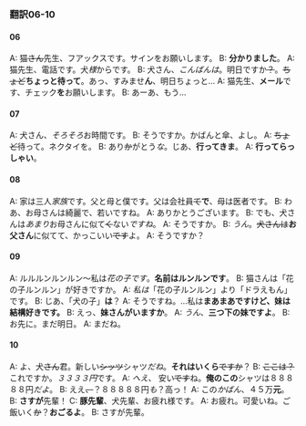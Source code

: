 ### 翻訳06-10
#### 06
A: 猫~~さん~~先生、フアックスです。サインをお願いします。
B: **分かりました**。
A: 猫先生、電話です。犬*様*からです。
B: 犬さん、*こんばんは*。明日ですか~~？~~。~~ちょど~~**ちょっと待って**。あっ、すみませ**ん**、明日ちょっと...
A: 猫先生、**メール**です、チェック**を**お願いします。
B: あーあ、もう...

#### 07
A: 犬さん、*そろそろ*お時間です。
B: そうですか。かばんと傘、よし。
A: ~~ちょど~~待って。ネクタイを。
B: あり~~か~~がとう*な*。じあ、**行ってきま**。
A: **行ってらっしゃい**。

#### 08
A: 家は三人*家族*です。父と母と僕です。父は会社員~~て~~**で**、母は医者です。
B: わあ、お母さんは綺麗で、若いですね。
A: ありかとうございます。
B: でも、犬さんは*あまり*お母さんに似て~~く~~ない*ですね*。
A: そうですか。
B: *うん*。~~犬さんは~~**お父さん**に似てて、かっこいい~~です~~よ。
A: そうですか？

#### 09
A: ルルルンルンルン〜私は*花の子です*。**名前はルンルンです**。
B: 猫さんは「花の子ルンルン」が好きですか。
A: *私は*「花の子ルンルン」より「ドラえもん」です。
B: じあ、「犬の子」**は**？
A: そうですね。...私は**まあまあですけど、妹は結構好きです。**
B: えっ、**妹さんがいますか**。
A: *うん*、**三つ下の妹ですよ**。
B: お先に。まだ明日。
A: まだね。

#### 10
A: よ、犬~~さん~~君。新しい~~シッツ~~シャツ*だね*。**それはいくら**~~ですか~~？
B: ~~ここは？~~これですか。*３３３３円*です。
A: *へえ*、 安い~~です~~ね。**俺のこの**シャツは８８８８８円*だよ*。
B: ええ~~、~~？８８８８８円*も*？高っ！
A: この*かばん*、４５万**元**。
B: **さすが**先輩！
C: **豚先輩**、犬先輩、お疲れ様です。
A: お疲れ。可愛いね。ご飯いく~~か~~？**おごるよ**。
B: さすが先輩。

